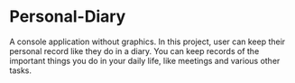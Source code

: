 # Personal-Diary
A console application without graphics. In this project, user can keep their personal record like they do in a diary. You can keep records of the important things you do in your daily life, like meetings and various other tasks.
